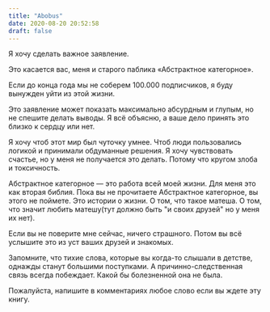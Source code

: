 ```yaml
---
title: "Abobus"
date: 2020-08-20 20:52:58
draft: false
---
```


Я хочу сделать важное заявление.

Это касается вас, меня и старого паблика «Абстрактное категорное».

Если до конца года мы не соберем 100.000 подписчиков, я буду вынужден уйти из этой жизни.

Это заявление может показать максимально абсурдным и глупым, но не спешите делать выводы. Я всё объясню, а ваше дело принять это близко к сердцу или нет.

Я хочу чтоб этот мир был чуточку умнее. Чтоб люди пользовались логикой и принимали обдуманные решения. Я хочу чувствовать счастье, но у меня не получается это делать. Потому что кругом злоба и токсичность.

Абстрактное категорное — это работа всей моей жизни. Для меня это как вторая библия. Пока вы не прочитаете Абстрактное категорное, вы этого не поймете. Это истории о жизни. О том, что такое матеша. О том, что значит любить матешу(тут должно быть "и своих друзей" но у меня их нет).

Если вы не поверите мне сейчас, ничего страшного. Потом вы всё услышите это из уст ваших друзей и знакомых.

Запомните, что тихие слова, которые вы когда-то слышали в детстве, однажды станут большими поступками. А причинно-следственная связь всегда побеждает. Какой бы болезненной она не была.

Пожалуйста, напишите в комментариях любое слово если вы ждете эту книгу.
